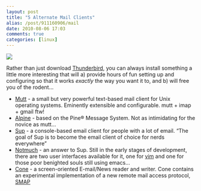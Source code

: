 ```yaml
---
layout: post
title: "5 Alternate Mail Clients"
alias: /post/911160906/mail
date: 2010-08-06 17:03
comments: true
categories: [linux]
---
```

<a href="http://www.flickr.com/photos/jasonwryan/462324481/lightbox/"><img src="http://dl.dropbox.com/u/261312/Blog-images/mail-5alts.png"/></a>

Rather than just download <a href="http://www.mozillamessaging.com/en-US/thunderbird/" title="Thunderbird homepage">Thunderbird</a>, you can always install something a little more interesting that will a) provide hours of fun setting up and configuring so that it works <em>exactly</em> the way you want it to, and b) will free you of the rodent…</p>

* <a href="http://www.mutt.org/" title="mutt homepage">Mutt</a> - a small but very powerful text-based mail client for Unix operating systems. Eminently extensible and configurable. mutt + imap + gmail ftw!
* <a href="http://www.washington.edu/alpine/" title="Alpine homepage">Alpine</a> - based on the Pine® Message System. Not as intimidating for the novice as mutt…
* <a href="http://sup.rubyforge.org/" title="sup homepage">Sup</a> - a console-based email client for people with a lot of email. “The goal of Sup is to become the email client of choice for nerds everywhere”
* <a href="http://notmuchmail.org/">Notmuch</a> - an answer to Sup. Still in the early stages of development, there are two user interfaces available for it, one for <a href="http://www.vim.org/" title="THE text editor...">vim</a> and one for those poor benighted souls still using emacs…
* <a href="http://www.courier-mta.org/cone/cone00index.html" title="Cone homepage">Cone</a> - a screen-oriented E-mail/News reader and writer. Cone contains an experimental implementation of a new remote mail access protocol, <a href="http://en.wikipedia.org/wiki/Simple_Mail_Access_Protocol" title="Wikipedia page">SMAP</a>

